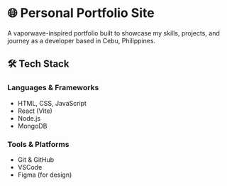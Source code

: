 # 🌐 Personal Portfolio Site

A vaporwave-inspired portfolio built to showcase my skills, projects, and journey as a developer based in Cebu, Philippines.

## 🛠 Tech Stack

### Languages & Frameworks
- HTML, CSS, JavaScript
- React (Vite)
- Node.js
- MongoDB

### Tools & Platforms
- Git & GitHub
- VSCode
- Figma (for design)
